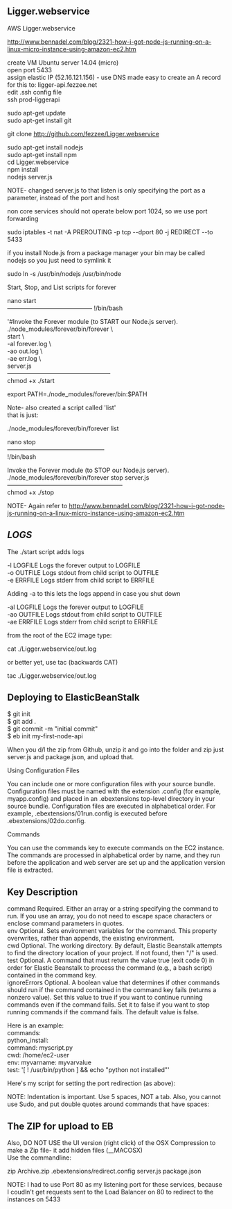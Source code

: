 Ligger.webservice  
-----------------  
  
AWS Ligger.webservice  

http://www.bennadel.com/blog/2321-how-i-got-node-js-running-on-a-linux-micro-instance-using-amazon-ec2.htm
  
  
create VM Ubuntu server 14.04 (micro)  
open port 5433  
assign elastic IP (52.16.121.156) - use DNS made easy to create an A record for this to:   ligger-api.fezzee.net  
edit .ssh config file  
ssh prod-liggerapi  
  
sudo apt-get update  
sudo apt-get install git  
  
git clone http://github.com/fezzee/Ligger.webservice  
  
  
sudo apt-get install nodejs  
sudo apt-get install npm  
cd Ligger.webservice  
npm install  
nodejs server.js  

NOTE- changed server.js to that listen is only specifying the port as a parameter, instead of the port and host  
  
non core services should not operate below port 1024, so we use port forwarding  
  
sudo iptables -t nat -A PREROUTING -p tcp --dport 80 -j REDIRECT --to 5433  
  
if you install Node.js from a package manager your bin may be called nodejs so you just need to symlink it  
  
sudo ln -s /usr/bin/nodejs /usr/bin/node  
  
  
Start, Stop, and List scripts for forever 
  
nano  start  
—————————————— 
!/bin/bash  
  
'#Invoke the Forever module (to START our Node.js server).  
 ./node_modules/forever/bin/forever \  
 start \  
 -al forever.log \  
 -ao out.log \  
 -ae err.log \  
 server.js  
—————————————————  
chmod +x ./start  
  
export PATH=./node_modules/forever/bin:$PATH  
  
  
Note- also created a script called 'list'  
that is just:  
  
 ./node_modules/forever/bin/forever list  
  
  
  
  
nano stop  
————————————————  
!/bin/bash  
  
Invoke the Forever module (to STOP our Node.js server).  
 ./node_modules/forever/bin/forever stop server.js  
———————————————————  
chmod +x ./stop  
  
  
NOTE- Again refer to http://www.bennadel.com/blog/2321-how-i-got-node-js-running-on-a-linux-micro-instance-using-amazon-ec2.htm  
  
*LOGS*
---------  
  
The ./start script adds logs  
  
-l  LOGFILE      Logs the forever output to LOGFILE  
-o  OUTFILE      Logs stdout from child script to OUTFILE  
-e  ERRFILE      Logs stderr from child script to ERRFILE  
  
Adding -a to this lets the logs append in case you shut down  
  
-al  LOGFILE      Logs the forever output to LOGFILE  
-ao  OUTFILE      Logs stdout from child script to OUTFILE  
-ae  ERRFILE      Logs stderr from child script to ERRFILE  
  
from the root of the EC2 image type:  
  
cat ./Ligger.webservice/out.log  
  
or better yet, use tac (backwards CAT)  
  
tac ./Ligger.webservice/out.log  
  
  
Deploying to ElasticBeanStalk  
------------------- 
$ git init  
$ git add .  
$ git commit -m "initial commit"  
$ eb init my-first-node-api  
  
  
When you d/l the zip from Github, unzip it and go into the folder and zip just server.js and package.json, and upload that.  
 

Using Configuration Files  
  
You can include one or more configuration files with your source bundle. Configuration files must be named with the extension .config (for example, myapp.config) and placed in an .ebextensions top-level directory in your source bundle. Configuration files are executed in alphabetical order. For example, .ebextensions/01run.config is executed before .ebextensions/02do.config.  

Commands  
  
You can use the commands key to execute commands on the EC2 instance. The commands are processed in alphabetical order by name, and they run before the application and web server are set up and the application version file is extracted.  
  
  Key	      Description  
----------  
command       Required. Either an array or a string specifying the command to run. If you use an array, you do not need to escape space characters or enclose command parameters in quotes.  
env           Optional. Sets environment variables for the command. This property overwrites, rather than appends, the existing environment.  
cwd           Optional. The working directory. By default, Elastic Beanstalk attempts to find the directory location of your project. If not found, then "/" is used.  
test          Optional. A command that must return the value true (exit code 0) in order for Elastic Beanstalk to process the command (e.g., a bash script) contained in the command key.  
ignoreErrors  Optional. A boolean value that determines if other commands should run if the command contained in the command key fails (returns a nonzero value). Set this value to true if you want to continue running commands even if the command fails. Set it to false if you want to stop running commands if the command fails. The default value is false.  


  
Here is an example:  
commands:  
  python_install:  
    command: myscript.py  
    cwd: /home/ec2-user  
    env: myvarname: myvarvalue  
    test: '[ ! /usr/bin/python ] && echo "python not installed"'  
  
  
Here's my script for setting the port redirection (as above):

NOTE: Indentation is important. Use 5 spaces, NOT a tab. Also, you cannot use Sudo, and put double quotes around commands that have spaces:  
  
  
The ZIP for upload to EB  
------------------------  
Also, DO NOT USE the UI version (right click) of the OSX Compression to make a Zip file- it add hidden files (__MACOSX)  
Use the commandline:  

zip Archive.zip .ebextensions/redirect.config server.js package.json  

NOTE: I had to use Port 80 as my listening port for these services, because I coudln't get requests sent to the Load Balancer on 80 to redirect to the instances on 5433  
  